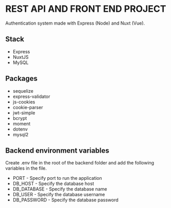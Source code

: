 # REST API AND FRONT END PROJECT

Authentication system made with Express (Node) and Nuxt (Vue).

## Stack

- Express
- NuxtJS
- MySQL

## Packages

- sequelize
- express-validator
- js-cookies
- cookie-parser
- jwt-simple
- bcrypt
- moment
- dotenv
- mysql2

## Backend environment variables

Create .env file in the root of the backend folder and add the following variables in the file.

- PORT - Specify port to run the application
- DB_HOST - Specify the database host
- DB_DATABASE - Specify the database name
- DB_USER - Specify the database username
- DB_PASSWORD - Specify the database password

